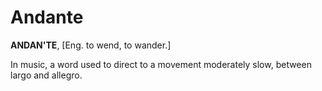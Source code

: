 # Andante

**ANDAN'TE**, \[Eng. to wend, to wander.\]

In music, a word used to direct to a movement moderately slow, between largo and allegro.